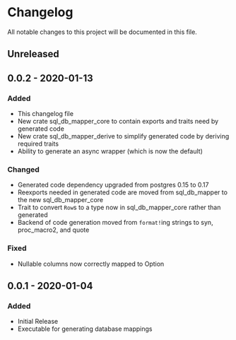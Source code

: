 # Changelog

All notable changes to this project will be documented in this file.


## Unreleased

## 0.0.2 - 2020-01-13

### Added
- This changelog file
- New crate sql_db_mapper_core to contain exports and traits need by generated code
- New crate sql_db_mapper_derive to simplify generated code by deriving required traits
- Ability to generate an async wrapper (which is now the default)

### Changed
- Generated code dependency upgraded from postgres 0.15 to 0.17
- Reexports needed in generated code are moved from sql_db_mapper to the new sql_db_mapper_core
- Trait to convert `Row`s to a type now in sql_db_mapper_core rather than generated
- Backend of code generation moved from `format!`ing strings to syn, proc_macro2, and quote


### Fixed
- Nullable columns now correctly mapped to Option<T>

## 0.0.1 - 2020-01-04

### Added
- Initial Release
- Executable for generating database mappings
